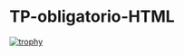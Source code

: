 # TP-obligatorio-HTML
[![trophy](https://github-profile-trophy.vercel.app/?username=ryo-ma)](https://github.com/ryo-ma/github-profile-trophy)
